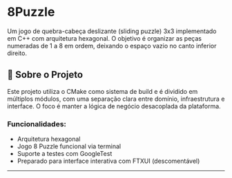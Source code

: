 # 8Puzzle

Um jogo de quebra-cabeça deslizante (sliding puzzle) 3x3 implementado em C++ com arquitetura hexagonal. O objetivo é organizar as peças numeradas de 1 a 8 em ordem, deixando o espaço vazio no canto inferior direito.

## 🧩 Sobre o Projeto

Este projeto utiliza o CMake como sistema de build e é dividido em múltiplos módulos, com uma separação clara entre domínio, infraestrutura e interface. O foco é manter a lógica de negócio desacoplada da plataforma.

### Funcionalidades:

- Arquitetura hexagonal
- Jogo 8 Puzzle funcional via terminal
- Suporte a testes com GoogleTest
- Preparado para interface interativa com FTXUI (descomentável)

---